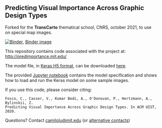 ## Predicting Visual Importance Across Graphic Design Types

Forked for the **TransCarto** thematical school, CNRS, october 2021, to use on special map images.

[![Binder](https://mybinder.org/badge_logo.svg)](https://mybinder.org/v2/gh/transcarto/predimportance-public/HEAD), [Binder image](https://hub.gke2.mybinder.org/user/transcarto-predimportance-public-ni40crrr/lab)

This repository contains code associated with the project at: http://predimportance.mit.edu/

The model file, in [Keras H5 format](https://www.tensorflow.org/guide/keras/save_and_serialize), can be downloaded [here](http://predimportance.mit.edu/data/xception_cl_fus_aspp_imp1k_10kl-3cc0.1mse-5nss5bc_bs4_ep30_valloss-2.5774_full.h5).

The provided [Jupyter notebook](umsi_simple_inference_from_full_model.ipynb) contains the model specification and shows how to load and run the Keras model on some sample images.

If you use this code, please consider citing:
```
Fosco, C., Casser, V., Kumar Bedi, A., O'Donovan, P., Hertzmann, A., Bylinskii, Z.
Predicting Visual Importance Across Graphic Design Types. In ACM UIST, 2020.
```

Questions? Contact camilolu@mit.edu (or [alternative contacts](http://predimportance.mit.edu/#authors))
